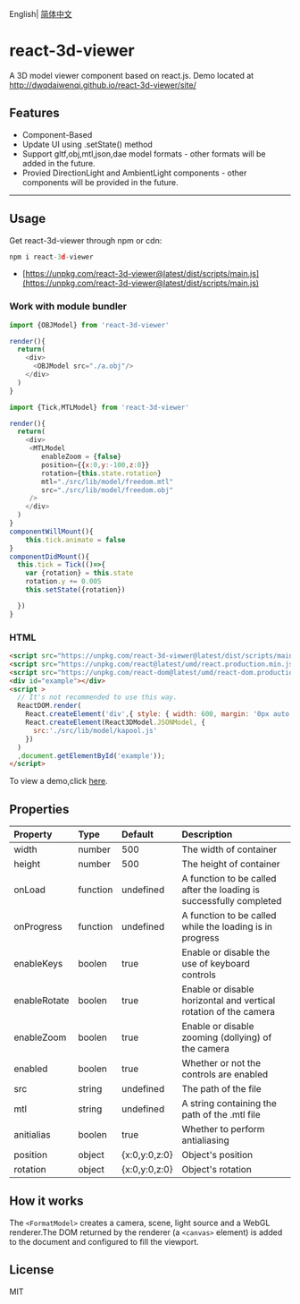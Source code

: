 English| [简体中文](./README.md)
# react-3d-viewer
A 3D model viewer component based on react.js. Demo located at http://dwqdaiwenqi.github.io/react-3d-viewer/site/
## Features
* Component-Based
* Update UI using .setState() method
* Support gltf,obj,mtl,json,dae model formats - other formats will be added in the future.
* Provied DirectionLight and AmbientLight components - other components will be provided in the future.
---
## Usage
Get react-3d-viewer through npm or cdn:
```js
npm i react-3d-viewer
```
* [https://unpkg.com/react-3d-viewer@latest/dist/scripts/main.js](https://unpkg.com/react-3d-viewer@latest/dist/scripts/main.js)

### Work with module bundler
```js
import {OBJModel} from 'react-3d-viewer'

render(){
  return(
    <div>
      <OBJModel src="./a.obj"/>
    </div>
  )
}
```

```js
import {Tick,MTLModel} from 'react-3d-viewer'

render(){
  return(
    <div>
     <MTLModel 
        enableZoom = {false}
        position={{x:0,y:-100,z:0}}
        rotation={this.state.rotation}
        mtl="./src/lib/model/freedom.mtl"
        src="./src/lib/model/freedom.obj"
     />
    </div>
  )
}
componentWillMount(){
    this.tick.animate = false
}
componentDidMount(){
  this.tick = Tick(()=>{
    var {rotation} = this.state
    rotation.y += 0.005
    this.setState({rotation})

  })
}
```
### HTML
```html
<script src="https://unpkg.com/react-3d-viewer@latest/dist/scripts/main.js"></script>
<script src="https://unpkg.com/react@latest/umd/react.production.min.js"></script>
<script src="https://unpkg.com/react-dom@latest/umd/react-dom.production.min.js"></script>
<div id="example"></div>
<script >
  // It's not recommended to use this way.
  ReactDOM.render(
    React.createElement('div',{ style: { width: 600, margin: '0px auto' } },
    React.createElement(React3DModel.JSONModel, {
      src:'./src/lib/model/kapool.js'
    })
  )
  ,document.getElementById('example'));
</script>
```
To view a demo,click [here](http://dwqdaiwenqi.github.io/react-3d-viewer/site/). 

## Properties
Property        |       Type            |       Default         |       Description
:-----------------------|:--------------|:--------------|:--------------------------------
width | number  | 500  | The width of container
height | number  | 500  | The height of container
onLoad | function | undefined | A function to be called after the loading is successfully completed
onProgress | function | undefined |  A function to be called while the loading is in progress
enableKeys | boolen | true | Enable or disable the use of keyboard controls
enableRotate | boolen | true | Enable or disable horizontal and vertical rotation of the camera
enableZoom | boolen | true | Enable or disable zooming (dollying) of the camera
enabled | boolen | true | Whether or not the controls are enabled
src | string | undefined | The path of the file
mtl | string | undefined | A string containing the path of the .mtl file
anitialias | boolen | true | Whether to perform antialiasing
position | object | {x:0,y:0,z:0} | Object's position
rotation | object | {x:0,y:0,z:0} | Object's rotation

## How it works
The `<FormatModel>` creates a camera, scene, light source and a WebGL renderer.The DOM returned by the renderer (a `<canvas>` element) is added to the document and configured to fill the viewport.
 
## License

MIT





